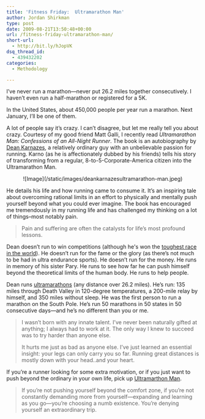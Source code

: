 ```yaml
---
title: 'Fitness Friday:  Ultramarathon Man'
author: Jordan Shirkman
type: post
date: 2009-08-21T13:50:48+00:00
url: /fitness-friday-ultramarathon-man/
short-url:
  - http://bit.ly/hJopVK
dsq_thread_id:
  - 439432202
categories:
  - Methodology

---
```

I’ve never run a marathon—never put 26.2 miles together consecutively. I haven’t even run a half-marathon or registered for a 5K.

In the United States, about 450,000 people per year run a marathon. Next January, I’ll be one of them.

A lot of people say it’s crazy. I can’t disagree, but let me really tell you about crazy. Courtesy of my good friend Matt Galli, I recently read _Ultramarathon Man: Confessions of an All-Night Runner_. The book is an autobiography by [Dean Karnazes](http://en.wikipedia.org/wiki/Dean_Karnazes), a relatively ordinary guy with an unbelievable passion for running. Karno (as he is affectionately dubbed by his friends) tells his story of transforming from a regular, 8-to-5-Corporate-America citizen into the Ultramarathon Man.

<p style="text-align:center;">
  ![Image](/static/images/deankarnazesultramarathon-man.jpeg)
</p>

He details his life and how running came to consume it. It’s an inspiring tale about overcoming rational limits in an effort to physically and mentally push yourself beyond what you could ever imagine. The book has encouraged me tremendously in my running life and has challenged my thinking on a lot of things&#8211;most notably pain.

> Pain and suffering are often the catalysts for life’s most profound lessons. 

Dean doesn’t run to win competitions (although he's won the [toughest race in the world](http://www.badwater.com)). He doesn’t run for the fame or the glory (as there’s not much to be had in ultra endurance sports). He doesn’t run for the money. He runs in memory of his sister Pary. He runs to see how far he can push himself beyond the theoretical limits of the human body. He runs to help people.

Dean runs [ultramarathons](http://en.wikipedia.org/wiki/Ultramarathon) (any distance over 26.2 miles). He’s run: 135 miles through Death Valley in 120-degree temperatures, a 200-mile relay by himself, and 350 miles without sleep. He was the first person to run a marathon on the South Pole. He’s run 50 marathons in 50 states in 50 consecutive days—and he’s no different than you or me.

> I wasn’t born with any innate talent. I’ve never been naturally gifted at anything; I always had to work at it. The only way I knew to succeed was to try harder than anyone else.
> 
> It hurts me just as bad as anyone else. I’ve just learned an essential insight: your legs can only carry you so far. Running great distances is mostly down with your head..and your heart.

If you’re a runner looking for some extra motivation, or if you just want to push beyond the ordinary in your own life, pick up [Ultramarthon Man](http://www.amazon.com/gp/product/1585422789/ref=s9_simz_gw_s0_p14_i1?pf_rd_m=ATVPDKIKX0DER&pf_rd_s=center-2&pf_rd_r=1J4QDA3J0JKW4VW7X347&pf_rd_t=101&pf_rd_p=470938631&pf_rd_i=507846).

> If you’re not pushing yourself beyond the comfort zone, if you’re not constantly demanding more from yourself—expanding and learning as you go—you’re choosing a numb existence. You’re denying yourself an extraordinary trip.
